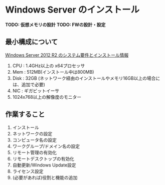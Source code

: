 # Windows Server のインストール

**TODO: 仮想メモリの設計**
**TODO: FWの設計・設定**

## 最小構成について
[Windows Server 2012 R2 のシステム要件とインストール情報](https://technet.microsoft.com/ja-jp/library/dn303418.aspx)

1. CPU : 1.4GHz以上の x64プロセッサ
2. Mem :  512MB(インストール中は800MB)
3. Disk : 32GB (ネットワーク経由のインストールやメモリ16GB以上の場合には、追加で必要)
4. NIC : ギガビットイーサ
5. 1024x768以上の解像度のモニター

## 作業すること
1. インストール
2. ネットワークの設定
3. コンピュータ名の設定
4. ワークグループ/ドメイン名の設定
5. リモート管理の有効化
6. リモートデスクトップの有効化
7. 自動更新/Windows Update設定
8. ライセンス設定
9. (必要があれば)役割と機能の追加


